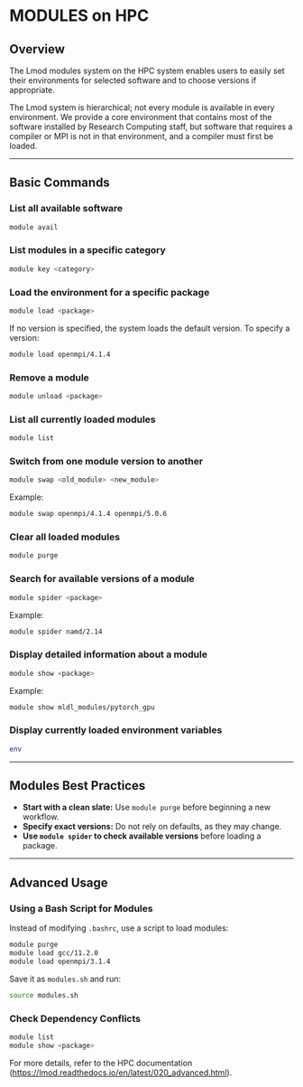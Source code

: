 # MODULES on HPC

## Overview
The Lmod modules system on the HPC system enables users to easily set their environments for selected software and to choose versions if appropriate.

The Lmod system is hierarchical; not every module is available in every environment. We provide a core environment that contains most of the software installed by Research Computing staff, but software that requires a compiler or MPI is not in that environment, and a compiler must first be loaded.

---

## Basic Commands

### List all available software
```bash
module avail
```

### List modules in a specific category
```bash
module key <category>
```
### Load the environment for a specific package
```bash
module load <package>
```
If no version is specified, the system loads the default version. To specify a version:
```bash
module load openmpi/4.1.4
```

### Remove a module
```bash
module unload <package>
```

### List all currently loaded modules
```bash
module list
```

### Switch from one module version to another
```bash
module swap <old_module> <new_module>
```
Example:
```bash
module swap openmpi/4.1.4 openmpi/5.0.6
```

### Clear all loaded modules
```bash
module purge
```

### Search for available versions of a module
```bash
module spider <package>
```
Example:
```bash
module spider namd/2.14
```

### Display detailed information about a module
```bash
module show <package>
```
Example:
```bash
module show mldl_modules/pytorch_gpu
```

### Display currently loaded environment variables
```bash
env
```

---

## Modules Best Practices
- **Start with a clean slate:** Use `module purge` before beginning a new workflow.
- **Specify exact versions:** Do not rely on defaults, as they may change.
- **Use `module spider` to check available versions** before loading a package.

---

## Advanced Usage

### Using a Bash Script for Modules
Instead of modifying `.bashrc`, use a script to load modules:
```bash
module purge
module load gcc/11.2.0
module load openmpi/3.1.4
```
Save it as `modules.sh` and run:
```bash
source modules.sh
```

### Check Dependency Conflicts
```bash
module list
module show <package>
```

For more details, refer to the HPC documentation (https://lmod.readthedocs.io/en/latest/020_advanced.html).


